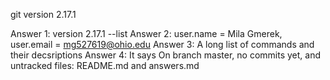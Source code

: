 
git version 2.17.1

Answer 1: version 2.17.1
--list
Answer 2: user.name = Mila Gmerek, user.email = mg527619@ohio.edu 
Answer 3: A long list of commands and their decsriptions
Answer 4: It says On branch master, no commits yet, and untracked files: README.md and answers.md  
